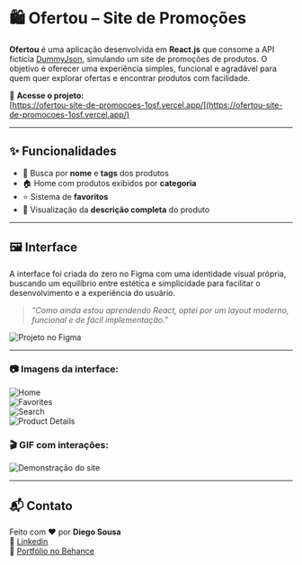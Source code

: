 # 🛍️ Ofertou – Site de Promoções

**Ofertou** é uma aplicação desenvolvida em **React.js** que consome a API fictícia [DummyJson](https://dummyjson.com/), simulando um site de promoções de produtos. O objetivo é oferecer uma experiência simples, funcional e agradável para quem quer explorar ofertas e encontrar produtos com facilidade.

🔗 **Acesse o projeto:**  
[https://ofertou-site-de-promocoes-1osf.vercel.app/](https://ofertou-site-de-promocoes-1osf.vercel.app/)

---

## ✨ Funcionalidades

- 🔎 Busca por **nome** e **tags** dos produtos  
- 🏠 Home com produtos exibidos por **categoria**  
- ⭐ Sistema de **favoritos**  
- 📄 Visualização da **descrição completa** do produto

---

## 🖼️ Interface

A interface foi criada do zero no Figma com uma identidade visual própria, buscando um equilíbrio entre estética e simplicidade para facilitar o desenvolvimento e a experiência do usuário.

> _"Como ainda estou aprendendo React, optei por um layout moderno, funcional e de fácil implementação."_

![Projeto no Figma](./assets/images/image.png)

---

### 📷 Imagens da interface:

![Home](./assets/images/image-2.png)  
![Favorites](./assets/images/image-3.png)  
![Search](./assets/images/image-4.png)  
![Product Details](./assets/images/image-5.png)

### 🎬 GIF com interações:

![Demonstração do site](./assets/images/ofertou-site.gif)

---

## 📬 Contato

Feito com ❤️ por **Diego Sousa**  
🔗 [Linkedin](https://www.linkedin.com/in/diego-sousa-4b2295188/)  
🔗 [Portfólio no Behance](https://www.behance.net/diegosousa8)